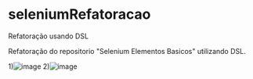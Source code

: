 # seleniumRefatoracao
Refatoração usando DSL


Refatoração do repositorio "Selenium Elementos Basicos" utilizando DSL.


1)![image](https://user-images.githubusercontent.com/75175885/146247456-907c1993-cc5e-4aee-8c44-d4ca0a4a3618.png)
2)![image](https://user-images.githubusercontent.com/75175885/146387013-050f5808-9e3f-4ed0-87ad-5e559bb7d73f.png)

